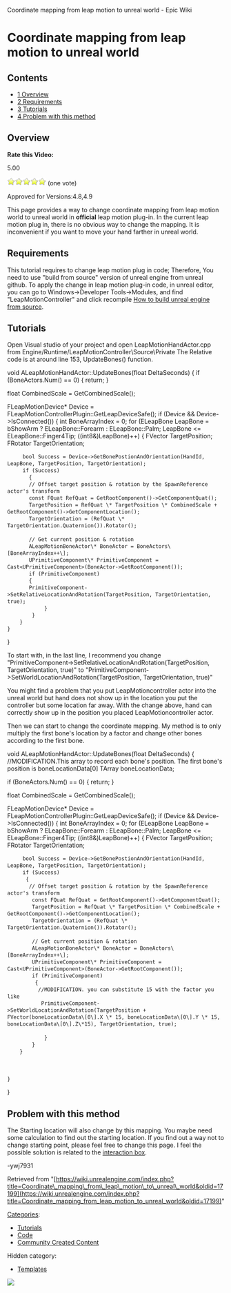 Coordinate mapping from leap motion to unreal world - Epic Wiki                    

Coordinate mapping from leap motion to unreal world
===================================================

Contents
--------

*   [1 Overview](#Overview)
*   [2 Requirements](#Requirements)
*   [3 Tutorials](#Tutorials)
*   [4 Problem with this method](#Problem_with_this_method)

Overview
--------

**Rate this Video:**

5.00

![](/extensions/VoteNY/images/star_on.gif)![](/extensions/VoteNY/images/star_on.gif)![](/extensions/VoteNY/images/star_on.gif)![](/extensions/VoteNY/images/star_on.gif)![](/extensions/VoteNY/images/star_on.gif) (one vote)

Approved for Versions:4.8,4.9

This page provides a way to change coordinate mapping from leap motion world to unreal world in **official** leap motion plug-in. In the current leap motion plug in, there is no obvious way to change the mapping. It is inconvenient if you want to move your hand farther in unreal world.

Requirements
------------

This tutorial requires to change leap motion plug in code; Therefore, You need to use "build from source" version of unreal engine from unreal github. To apply the change in leap motion plug-in code, in unreal editor, you can go to Windows->Developer Tools->Modules, and find "LeapMotionController" and click recompile [How to build unreal engine from source](//https://www.unrealengine.com/ue4-on-github).

  

Tutorials
---------

Open Visual studio of your project and open LeapMotionHandActor.cpp from Engine/Runtime/LeapMotionController\\Source\\Private The Relative code is at around line 153, UpdateBones() function.

void ALeapMotionHandActor::UpdateBones(float DeltaSeconds)
{
   if (BoneActors.Num() == 0) { return; }

   float CombinedScale = GetCombinedScale();

   FLeapMotionDevice\* Device = FLeapMotionControllerPlugin::GetLeapDeviceSafe();
   if (Device && Device->IsConnected())
     {
     int BoneArrayIndex = 0;
     for (ELeapBone LeapBone = bShowArm ? ELeapBone::Forearm : ELeapBone::Palm; LeapBone <= ELeapBone::Finger4Tip;      ((int8&)LeapBone)++)
        {
         FVector TargetPosition;
         FRotator TargetOrientation;

         bool Success = Device->GetBonePostionAndOrientation(HandId, LeapBone, TargetPosition, TargetOrientation);
         if (Success)
           {
           // Offset target position & rotation by the SpawnReference actor's transform
           const FQuat RefQuat = GetRootComponent()->GetComponentQuat();
           TargetPosition = RefQuat \* TargetPosition \* CombinedScale + GetRootComponent()->GetComponentLocation();
           TargetOrientation = (RefQuat \* TargetOrientation.Quaternion()).Rotator();

           // Get current position & rotation
           ALeapMotionBoneActor\* BoneActor = BoneActors\[BoneArrayIndex++\];
           UPrimitiveComponent\* PrimitiveComponent = Cast<UPrimitiveComponent>(BoneActor->GetRootComponent());
           if (PrimitiveComponent)
           {
           PrimitiveComponent->SetRelativeLocationAndRotation(TargetPosition, TargetOrientation, true);
				}
			}
		}
	}
}

To start with, in the last line, I recommend you change "PrimitiveComponent->SetRelativeLocationAndRotation(TargetPosition, TargetOrientation, true)" to "PrimitiveComponent->SetWorldLocationAndRotation(TargetPosition, TargetOrientation, true)"

You might find a problem that you put LeapMotioncontroller actor into the unreal world but hand does not show up in the location you put the controller but some location far away. With the change above, hand can correctly show up in the position you placed LeapMotioncontroller actor.

Then we can start to change the coordinate mapping. My method is to only multiply the first bone's location by a factor and change other bones according to the first bone.

void ALeapMotionHandActor::UpdateBones(float DeltaSeconds)
{
   //MODIFICATION.This array to record each bone's position. The first bone's position is boneLocationData\[0\]
   TArray<FVector> boneLocationData;
        
   if (BoneActors.Num() == 0) { return; }

   float CombinedScale = GetCombinedScale();

   FLeapMotionDevice\* Device = FLeapMotionControllerPlugin::GetLeapDeviceSafe();
   if (Device && Device->IsConnected())
    {
      int BoneArrayIndex = 0;
      for (ELeapBone LeapBone = bShowArm ? ELeapBone::Forearm : ELeapBone::Palm; LeapBone <= ELeapBone::Finger4Tip;       ((int8&)LeapBone)++)
      {
         FVector TargetPosition;
         FRotator TargetOrientation;

         bool Success = Device->GetBonePostionAndOrientation(HandId, LeapBone, TargetPosition, TargetOrientation);
         if (Success)
          {
           // Offset target position & rotation by the SpawnReference actor's transform
            const FQuat RefQuat = GetRootComponent()->GetComponentQuat();
            TargetPosition = RefQuat \* TargetPosition \* CombinedScale + GetRootComponent()->GetComponentLocation();
            TargetOrientation = (RefQuat \* TargetOrientation.Quaternion()).Rotator();

            // Get current position & rotation
            ALeapMotionBoneActor\* BoneActor = BoneActors\[BoneArrayIndex++\];
            UPrimitiveComponent\* PrimitiveComponent = Cast<UPrimitiveComponent>(BoneActor->GetRootComponent());
            if (PrimitiveComponent)
             {
              //MODIFICATION. you can substitute 15 with the factor you like 
               PrimitiveComponent->SetWorldLocationAndRotation(TargetPosition + FVector(boneLocationData\[0\].X \* 15, boneLocationData\[0\].Y \* 15, boneLocationData\[0\].Z\*15), TargetOrientation, true);
					
				}
			}
		}
		


	}
}

Problem with this method
------------------------

The Starting location will also change by this mapping. You maybe need some calculation to find out the starting location. If you find out a way not to change starting point, please feel free to change this page. I feel the possible solution is related to the [interaction box](//https://developer.leapmotion.com/documentation/csharp/devguide/Leap_Coordinate_Mapping.html).

\-ywj7931

Retrieved from "[https://wiki.unrealengine.com/index.php?title=Coordinate\_mapping\_from\_leap\_motion\_to\_unreal\_world&oldid=17199](https://wiki.unrealengine.com/index.php?title=Coordinate_mapping_from_leap_motion_to_unreal_world&oldid=17199)"

[Categories](/Special:Categories "Special:Categories"):

*   [Tutorials](/Category:Tutorials "Category:Tutorials")
*   [Code](/Category:Code "Category:Code")
*   [Community Created Content](/Category:Community_Created_Content "Category:Community Created Content")

Hidden category:

*   [Templates](/Category:Templates "Category:Templates")

  ![](https://tracking.unrealengine.com/track.png)